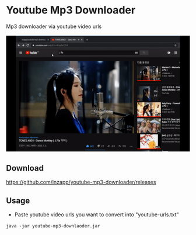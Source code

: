# Youtube Mp3 Downloader
Mp3 downloader via youtube video urls<br><br>
![preview](./img/preview.gif)

## Download
https://github.com/inzapp/youtube-mp3-downloader/releases

## Usage
- Paste youtube video urls you want to convert into "youtube-urls.txt"
```
java -jar youtube-mp3-downlaoder.jar
```
